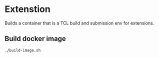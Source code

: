 #  Extenstion

Builds a container that is a TCL build and submission env for extensions.

## Build docker image
`./build-image.sh`
